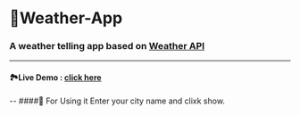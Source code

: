 # :sunrise_over_mountains:Weather-App
### A weather telling app based on [Weather API](https://openweathermap.org/api)
---
#### :national_park:Live Demo : [click here](https://afternoon-ravine-62825.herokuapp.com/)
--
####:pushpin: For Using it Enter your city name and clixk show.

